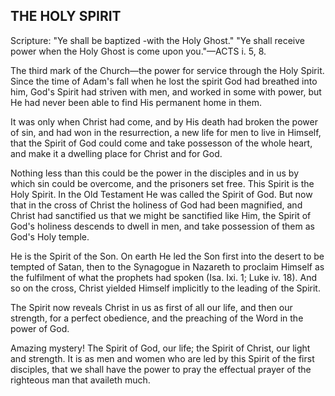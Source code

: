 ## THE HOLY SPIRIT ##

Scripture: "Ye shall be baptized -with the Holy Ghost." "Ye shall receive power when the Holy Ghost is come upon you."—ACTS i. 5, 8.



The third mark of the Church—the power for service through the Holy Spirit. Since the time of Adam's fall when he lost the spirit God had breathed into him, God's Spirit had striven with men, and worked in some with power, but He had never been able to find His permanent home in them.



It was only when Christ had come, and by His death had broken the power of sin, and had won in the resurrection, a new life for men to live in Himself, that the Spirit of God could come and take possesson of the whole heart, and make it a dwelling place for Christ and for God.



Nothing less than this could be the power in the disciples and in us by which sin could be overcome, and the prisoners set free. This Spirit is the Holy Spirit. In the Old Testament He was called the Spirit of God. But now that in the cross of Christ the holiness of God had been magnified, and Christ had sanctified us that we might be sanctified like Him, the Spirit of God's holiness descends to dwell in men, and take possession of them as God's Holy temple.



He is the Spirit of the Son. On earth He led the Son first into the desert to be tempted of Satan, then to the Synagogue in Nazareth to proclaim Himself as the fulfilment of what the prophets had spoken (Isa. Ixi. 1; Luke iv. 18). And so on the cross, Christ yielded Himself implicitly to the leading of the Spirit.



The Spirit now reveals Christ in us as first of all our life, and then our strength, for a perfect obedience, and the preaching of the Word in the power of God.



Amazing mystery! The Spirit of God, our life; the Spirit of Christ, our light and strength. It is as men and women who are led by this Spirit of the first disciples, that we shall have the power to pray the effectual prayer of the righteous man that availeth much.

